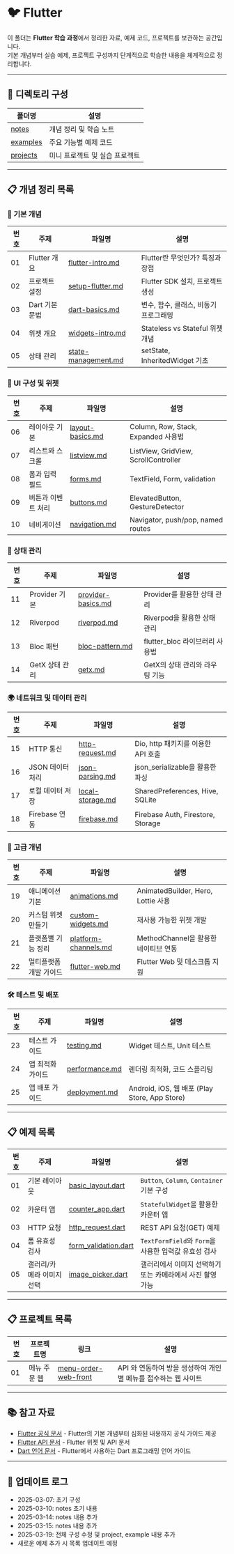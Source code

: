 # 🐦 Flutter

이 폴더는 **Flutter 학습 과정**에서 정리한 자료, 예제 코드, 프로젝트를 보관하는 공간입니다.  
기본 개념부터 실습 예제, 프로젝트 구성까지 단계적으로 학습한 내용을 체계적으로 정리합니다.

---

## 📂 디렉토리 구성

| 폴더명 | 설명 |
|---|---|
| [notes](./notes) | 개념 정리 및 학습 노트 |
| [examples](./examples) | 주요 기능별 예제 코드 |
| [projects](./projects) | 미니 프로젝트 및 실습 프로젝트 |

---

## 📋 개념 정리 목록  

### 📌 기본 개념  
| 번호 | 주제 | 파일명 | 설명 |  
|---|---|---|---|  
| 01 | Flutter 개요 | [flutter-intro.md](./notes/flutter-intro.md) | Flutter란 무엇인가? 특징과 장점 |  
| 02 | 프로젝트 설정 | [setup-flutter.md](./notes/setup-flutter.md) | Flutter SDK 설치, 프로젝트 생성 |  
| 03 | Dart 기본 문법 | [dart-basics.md](./notes/dart-basics.md) | 변수, 함수, 클래스, 비동기 프로그래밍 |  
| 04 | 위젯 개요 | [widgets-intro.md](./notes/widgets-intro.md) | Stateless vs Stateful 위젯 개념 |  
| 05 | 상태 관리 | [state-management.md](./notes/state-management.md) | setState, InheritedWidget 기초 |  

### 🔲 UI 구성 및 위젯  
| 번호 | 주제 | 파일명 | 설명 |  
|---|---|---|---|  
| 06 | 레이아웃 기본 | [layout-basics.md](./notes/layout-basics.md) | Column, Row, Stack, Expanded 사용법 |  
| 07 | 리스트와 스크롤 | [listview.md](./notes/listview.md) | ListView, GridView, ScrollController |  
| 08 | 폼과 입력 필드 | [forms.md](./notes/forms.md) | TextField, Form, validation |  
| 09 | 버튼과 이벤트 처리 | [buttons.md](./notes/buttons.md) | ElevatedButton, GestureDetector |  
| 10 | 네비게이션 | [navigation.md](./notes/navigation.md) | Navigator, push/pop, named routes |  

### 🔄 상태 관리  
| 번호 | 주제 | 파일명 | 설명 |  
|---|---|---|---|  
| 11 | Provider 기본 | [provider-basics.md](./notes/provider-basics.md) | Provider를 활용한 상태 관리 |  
| 12 | Riverpod | [riverpod.md](./notes/riverpod.md) | Riverpod을 활용한 상태 관리 |  
| 13 | Bloc 패턴 | [bloc-pattern.md](./notes/bloc-pattern.md) | flutter_bloc 라이브러리 사용법 |  
| 14 | GetX 상태 관리 | [getx.md](./notes/getx.md) | GetX의 상태 관리와 라우팅 기능 |  

### 🌍 네트워크 및 데이터 관리  
| 번호 | 주제 | 파일명 | 설명 |  
|---|---|---|---|  
| 15 | HTTP 통신 | [http-request.md](./notes/http-request.md) | Dio, http 패키지를 이용한 API 호출 |  
| 16 | JSON 데이터 처리 | [json-parsing.md](./notes/json-parsing.md) | json_serializable을 활용한 파싱 |  
| 17 | 로컬 데이터 저장 | [local-storage.md](./notes/local-storage.md) | SharedPreferences, Hive, SQLite |  
| 18 | Firebase 연동 | [firebase.md](./notes/firebase.md) | Firebase Auth, Firestore, Storage |  

### 🚀 고급 개념  
| 번호 | 주제 | 파일명 | 설명 |  
|---|---|---|---|  
| 19 | 애니메이션 기본 | [animations.md](./notes/animations.md) | AnimatedBuilder, Hero, Lottie 사용 |  
| 20 | 커스텀 위젯 만들기 | [custom-widgets.md](./notes/custom-widgets.md) | 재사용 가능한 위젯 개발 |  
| 21 | 플랫폼별 기능 정리 | [platform-channels.md](./notes/platform-channels.md) | MethodChannel을 활용한 네이티브 연동 |  
| 22 | 멀티플랫폼 개발 가이드 | [flutter-web.md](./notes/flutter-web.md) | Flutter Web 및 데스크톱 지원 |  

### 🛠️ 테스트 및 배포  
| 번호 | 주제 | 파일명 | 설명 |  
|---|---|---|---|  
| 23 | 테스트 가이드 | [testing.md](./notes/testing.md) | Widget 테스트, Unit 테스트 |  
| 24 | 앱 최적화 가이드 | [performance.md](./notes/performance.md) | 렌더링 최적화, 코드 스플리팅 |  
| 25 | 앱 배포 가이드 | [deployment.md](./notes/deployment.md) | Android, iOS, 웹 배포 (Play Store, App Store) |  

---

## 📋 예제 목록

| 번호 | 주제 | 파일명 | 설명 |
|---|---|---|---|
| 01 | 기본 레이아웃 | [basic_layout.dart](./examples/basic_layout.dart) | `Button`, `Column`, `Container` 기본 구성 |
| 02 | 카운터 앱 | [counter_app.dart](./examples/counter_app.dart) | `StatefulWidget`을 활용한 카운터 앱 |
| 03 | HTTP 요청 | [http_request.dart](./examples/http_request.dart) | REST API 요청(GET) 예제 |
| 04 | 폼 유효성 검사 | [form_validation.dart](./examples/form_validation.dart) | `TextFormField`와 `Form`을 사용한 입력값 유효성 검사 |
| 05 | 갤러리/카메라 이미지 선택 | [image_picker.dart](./examples/image_picker.dart) | 갤러리에서 이미지 선택하기 또는 카메라에서 사진 촬영 가능 |

---

## 📋 프로젝트 목록

| 번호 | 프로젝트명 | 링크 | 설명 |
|---|---|---|---|
| 01 | 메뉴 주문 웹 | [menu-order-web-front](./projects/menu-order-web-front) | API 와 연동하여 방을 생성하여 개인별 메뉴를 접수하는 웹 사이트 |

---

## 📚 참고 자료
- [Flutter 공식 문서](https://docs.flutter.dev/) - Flutter의 기본 개념부터 심화된 내용까지 공식 가이드 제공  
- [Flutter API 문서](https://api.flutter.dev/) - Flutter 위젯 및 API 문서  
- [Dart 언어 문서](https://dart.dev/guides) - Flutter에서 사용하는 Dart 프로그래밍 언어 가이드  

---

## 📢 업데이트 로그
- 2025-03-07: 초기 구성
- 2025-03-10: notes 초기 내용
- 2025-03-14: notes 내용 추가
- 2025-03-15: notes 내용 추가
- 2025-03-19: 전체 구성 수정 및 project, example 내용 추가
- 새로운 예제 추가 시 목록 업데이트 예정
